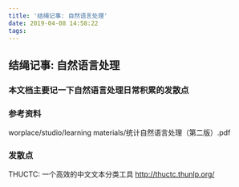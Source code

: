 ```yaml
---
title: '结绳记事: 自然语言处理'
date: 2019-04-08 14:58:22
tags:
---
```


## 结绳记事: 自然语言处理
### 本文档主要记一下自然语言处理日常积累的发散点

### 参考资料
worplace/studio/learning materials/统计自然语言处理（第二版）.pdf

### 发散点
THUCTC: 一个高效的中文文本分类工具
http://thuctc.thunlp.org/

